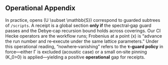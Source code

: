 ## Operational Appendix

In practice, opens \(U \subset \mathbb{S}\) correspond to guarded subtrees of `/scripts`. A receipt is a global section **only if** the spectral‑gap guard passes and the Debye‑cap recursion bound holds across coverings. Our CI Hecke operators are the workflow runs; Frobenius at a point \(x\) is “advance the run number and re‑execute under the same lattice parameters.” Under this operational reading, “nowhere‑vanishing” refers to the **τ‑guard policy** in force—either Γ is excluded (acoustic case) or a small on‑site pinning \(K_0>0\) is applied—yielding a positive **operational** gap for receipts.
